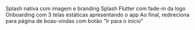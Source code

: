 Splash nativa com imagem e branding
Splash Flutter com fade-in da logo
Onboarding com 3 telas estáticas apresentando o app
 Ao final, redireciona para página de boas-vindas com botão "Ir para o início"
